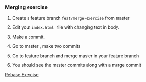 ### Merging exercise

1. Create a feature branch `feat/merge-exercise` from master

2. Edit your `index.html ` file with changing text in body.

3. Make a commit.
4. Go to master , make two commits
5. Go to feature branch and merge master in your feature branch
6. You should see the master commits along with a merge commit

<!-- **Part 2**

1. Make one more commit in feature branch and two more in master branch
2. merge the master in your branch with squash. Name your commit.
3. There should be no merge commit. -->

[Rebase Exercise](rebaseExercise.md)

